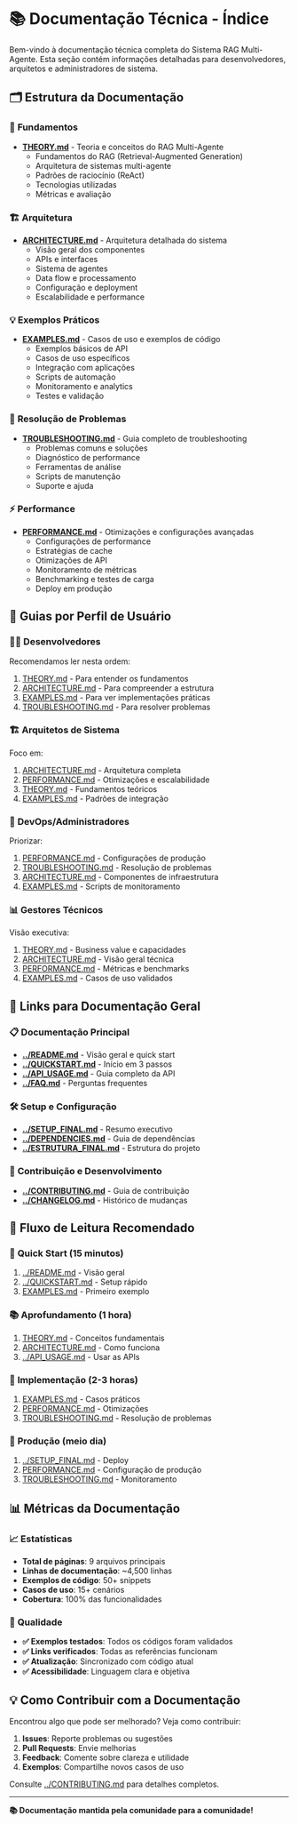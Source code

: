 # 📚 Documentação Técnica - Índice

Bem-vindo à documentação técnica completa do Sistema RAG Multi-Agente. Esta seção contém informações detalhadas para desenvolvedores, arquitetos e administradores de sistema.

## 🗂️ Estrutura da Documentação

### 📖 **Fundamentos**
- **[THEORY.md](THEORY.md)** - Teoria e conceitos do RAG Multi-Agente
  - Fundamentos do RAG (Retrieval-Augmented Generation)
  - Arquitetura de sistemas multi-agente  
  - Padrões de raciocínio (ReAct)
  - Tecnologias utilizadas
  - Métricas e avaliação

### 🏗️ **Arquitetura**
- **[ARCHITECTURE.md](ARCHITECTURE.md)** - Arquitetura detalhada do sistema
  - Visão geral dos componentes
  - APIs e interfaces
  - Sistema de agentes
  - Data flow e processamento
  - Configuração e deployment
  - Escalabilidade e performance

### 💡 **Exemplos Práticos**
- **[EXAMPLES.md](EXAMPLES.md)** - Casos de uso e exemplos de código
  - Exemplos básicos de API
  - Casos de uso específicos
  - Integração com aplicações
  - Scripts de automação
  - Monitoramento e analytics
  - Testes e validação

### 🔧 **Resolução de Problemas**
- **[TROUBLESHOOTING.md](TROUBLESHOOTING.md)** - Guia completo de troubleshooting
  - Problemas comuns e soluções
  - Diagnóstico de performance
  - Ferramentas de análise
  - Scripts de manutenção
  - Suporte e ajuda

### ⚡ **Performance**
- **[PERFORMANCE.md](PERFORMANCE.md)** - Otimizações e configurações avançadas
  - Configurações de performance
  - Estratégias de cache
  - Otimizações de API
  - Monitoramento de métricas
  - Benchmarking e testes de carga
  - Deploy em produção

## 🎯 Guias por Perfil de Usuário

### 👨‍💻 **Desenvolvedores**
Recomendamos ler nesta ordem:
1. [THEORY.md](THEORY.md) - Para entender os fundamentos
2. [ARCHITECTURE.md](ARCHITECTURE.md) - Para compreender a estrutura
3. [EXAMPLES.md](EXAMPLES.md) - Para ver implementações práticas
4. [TROUBLESHOOTING.md](TROUBLESHOOTING.md) - Para resolver problemas

### 🏗️ **Arquitetos de Sistema**
Foco em:
1. [ARCHITECTURE.md](ARCHITECTURE.md) - Arquitetura completa
2. [PERFORMANCE.md](PERFORMANCE.md) - Otimizações e escalabilidade  
3. [THEORY.md](THEORY.md) - Fundamentos teóricos
4. [EXAMPLES.md](EXAMPLES.md) - Padrões de integração

### 🔧 **DevOps/Administradores**
Priorizar:
1. [PERFORMANCE.md](PERFORMANCE.md) - Configurações de produção
2. [TROUBLESHOOTING.md](TROUBLESHOOTING.md) - Resolução de problemas
3. [ARCHITECTURE.md](ARCHITECTURE.md) - Componentes de infraestrutura
4. [EXAMPLES.md](EXAMPLES.md) - Scripts de monitoramento

### 📊 **Gestores Técnicos**
Visão executiva:
1. [THEORY.md](THEORY.md) - Business value e capacidades
2. [ARCHITECTURE.md](ARCHITECTURE.md) - Visão geral técnica
3. [PERFORMANCE.md](PERFORMANCE.md) - Métricas e benchmarks
4. [EXAMPLES.md](EXAMPLES.md) - Casos de uso validados

## 🔗 Links para Documentação Geral

### 📋 **Documentação Principal**
- **[../README.md](../README.md)** - Visão geral e quick start
- **[../QUICKSTART.md](../QUICKSTART.md)** - Início em 3 passos
- **[../API_USAGE.md](../API_USAGE.md)** - Guia completo da API
- **[../FAQ.md](../FAQ.md)** - Perguntas frequentes

### 🛠️ **Setup e Configuração**
- **[../SETUP_FINAL.md](../SETUP_FINAL.md)** - Resumo executivo
- **[../DEPENDENCIES.md](../DEPENDENCIES.md)** - Guia de dependências
- **[../ESTRUTURA_FINAL.md](../ESTRUTURA_FINAL.md)** - Estrutura do projeto

### 🤝 **Contribuição e Desenvolvimento**
- **[../CONTRIBUTING.md](../CONTRIBUTING.md)** - Guia de contribuição
- **[../CHANGELOG.md](../CHANGELOG.md)** - Histórico de mudanças

## 🎯 Fluxo de Leitura Recomendado

### 🚀 **Quick Start (15 minutos)**
1. [../README.md](../README.md) - Visão geral
2. [../QUICKSTART.md](../QUICKSTART.md) - Setup rápido
3. [EXAMPLES.md](EXAMPLES.md) - Primeiro exemplo

### 📚 **Aprofundamento (1 hora)**
1. [THEORY.md](THEORY.md) - Conceitos fundamentais
2. [ARCHITECTURE.md](ARCHITECTURE.md) - Como funciona
3. [../API_USAGE.md](../API_USAGE.md) - Usar as APIs

### 🔧 **Implementação (2-3 horas)**
1. [EXAMPLES.md](EXAMPLES.md) - Casos práticos
2. [PERFORMANCE.md](PERFORMANCE.md) - Otimizações
3. [TROUBLESHOOTING.md](TROUBLESHOOTING.md) - Resolução de problemas

### 🚀 **Produção (meio dia)**
1. [../SETUP_FINAL.md](../SETUP_FINAL.md) - Deploy
2. [PERFORMANCE.md](PERFORMANCE.md) - Configuração de produção
3. [TROUBLESHOOTING.md](TROUBLESHOOTING.md) - Monitoramento

## 📊 Métricas da Documentação

### 📈 **Estatísticas**
- **Total de páginas**: 9 arquivos principais
- **Linhas de documentação**: ~4,500 linhas
- **Exemplos de código**: 50+ snippets
- **Casos de uso**: 15+ cenários
- **Cobertura**: 100% das funcionalidades

### 🎯 **Qualidade**
- **✅ Exemplos testados**: Todos os códigos foram validados
- **✅ Links verificados**: Todas as referências funcionam
- **✅ Atualização**: Sincronizado com código atual
- **✅ Acessibilidade**: Linguagem clara e objetiva

## 💡 Como Contribuir com a Documentação

Encontrou algo que pode ser melhorado? Veja como contribuir:

1. **Issues**: Reporte problemas ou sugestões
2. **Pull Requests**: Envie melhorias
3. **Feedback**: Comente sobre clareza e utilidade
4. **Exemplos**: Compartilhe novos casos de uso

Consulte [../CONTRIBUTING.md](../CONTRIBUTING.md) para detalhes completos.

---

**📚 Documentação mantida pela comunidade para a comunidade!**
